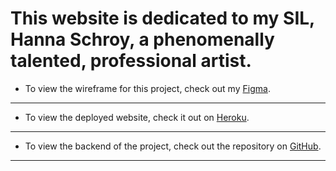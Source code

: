 # This website is dedicated to my SIL, Hanna Schroy, a phenomenally talented, professional artist.
* To view the wireframe for this project, check out my [Figma](https://www.figma.com/file/Pv6dZA0XrvHcWGfZ6vcG9c/HannaSchroy.com?node-id=0%3A1).
---
* To view the deployed website, check it out on [Heroku]().
---
* To view the backend of the project, check out the repository on [GitHub](https://github.com/greguniv/hannaschroybackend).
---
